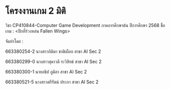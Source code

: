 # โครงงานเกม 2 มิติ
วิชา CP410844-Computer Game Development ภาคการศึกษาต้น ปีการศึกษา 2568
ชื่อเกม :  <ปีกที่ร่วงหล่น Fallen Wings>

จัดทำโดย : 

663380254-2 นางสาวกิติมา ชาติเผือก สาขา AI Sec 2

663380299-0 นางสาวสุดาวดี ระวิสิทธ์ สาขา AI Sec 2

663380300-1 นายอธิป ภูมิลา สาขา AI Sec 2

663380521-5 นางสาวตรีรัตน์ ประภา สาขา AI Sec 2
